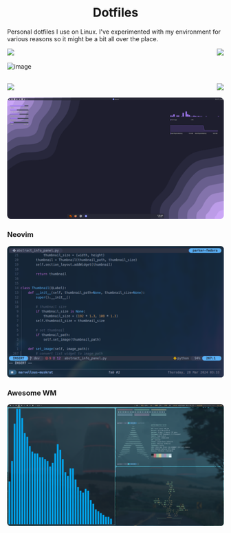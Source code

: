<h1 align="center">Dotfiles</h1>
<!-- <p align="center"}>
<a href="https://rockylinux.org/"><img src="https://parkerbritt.com/badge?label=Rocky&icon=rockylinux&color=10B981"></a>
<a href="https://archlinux.org/"><img src="https://parkerbritt.com/badge?label=Arch&icon=archlinux&color=1793D1"></a>
<a href="https://nixos.org/"><img src="https://parkerbritt.com/badge?label=NixOS&icon=nixos&color=5277C3"></a>
<a href="https://getfedora.org/"><img src="https://parkerbritt.com/badge?label=Fedora&icon=fedora&color=51A2DA"></a>
<br>
<a href="https://github.com/hyprwm/Hyprland"><img src="https://parkerbritt.com/badge?label=Hyprland&icon=hyprland&color=00b9e9"></a>
<a href="https://kde.org/plasma-desktop/"><img src="https://parkerbritt.com/badge?label=KDE&icon=kdeplasma&color=1D99F3"></a>
</p> -->

Personal dotfiles I use on Linux.
I've experimented with my environment for various reasons so it might be a bit all over the place.

<img src="https://parkerbritt.com/badge?label=NixOS&icon=nixos&color=5277C3"></a>
<img align="right" src="https://parkerbritt.com/badge?label=Hyprland&icon=hyprland&color=00b9e9">

![image](https://parkerbritt.com/thumbor/unsafe/filters:round_corner(40,0,0,0,1)/raw.githubusercontent.com/ParkerBritt/dotfiles/main/screenshots/hyprland.png)

<br><img src="https://parkerbritt.com/badge?label=Fedora&icon=fedora&color=51A2DA"></a>
<img align="right" src="https://parkerbritt.com/badge?label=KDE&icon=kdeplasma&color=1D99F3">

![image](screenshots/kde_01.png)
### Neovim
![image](screenshots/neovim.png)
### Awesome WM
![image](screenshots/awesomewm.png)


